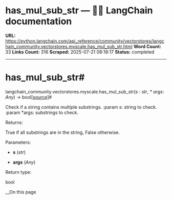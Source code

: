 # has_mul_sub_str — 🦜🔗 LangChain  documentation

**URL:** https://python.langchain.com/api_reference/community/vectorstores/langchain_community.vectorstores.myscale.has_mul_sub_str.html
**Word Count:** 33
**Links Count:** 316
**Scraped:** 2025-07-21 08:18:17
**Status:** completed

---

# has\_mul\_sub\_str\#

langchain\_community.vectorstores.myscale.has\_mul\_sub\_str\(_s : str_, _\* args: Any_\) → bool[\[source\]](https://python.langchain.com/api_reference/_modules/langchain_community/vectorstores/myscale.html#has_mul_sub_str)\#     

Check if a string contains multiple substrings. :param s: string to check. :param \*args: substrings to check.

Returns:     

True if all substrings are in the string, False otherwise.

Parameters:     

  * **s** \(_str_\)

  * **args** \(_Any_\)

Return type:     

bool

__On this page